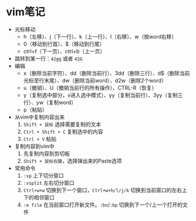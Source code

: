 # vim笔记

- 光标移动
  - h（左移）、j（下一行）、k（上一行）、l（右移）、w（按word右移）
  - 0（移动到行首）、$（移动到行尾）
  - ctrl+f（下一页）、ctrl+b（上一页）
- 跳转到某一行：`42gg` 或者 `42G`
- 编辑
  - x（删除当前字符）、dd（删除当前行）、3dd（删除三行）、d$（删除当前光标至行末尾）、dw（删除当前word）、d2w（删除2个word）
  - u（撤销）、U（撤销当前行的所有操作）、CTRL-R（恢复）
  - y（复制选中部分，v进入选中模式）、yy（复制当前行）、3yy（复制三行）、yw（复制word）
  - p（粘贴）
- 从vim中复制内容出来
  1. `Shift + 鼠标` 选择需要复制的文本
  2. `Ctrl + Shift + C` 复制选中的内容
  3. `Ctrl + V` 粘贴
- 复制内容到vim中
  1. 先复制内容到剪切板
  2. `Shift + 鼠标右键`，选择弹出来的Paste选项
- 常用命令
  1. `:sp` 上下切分窗口
  2. `:vsplit` 左右切分窗口
  3. `Ctrl+w+w` 切换到下一个窗口，`Ctrl+w+h/l/j/k` 切换到当前窗口的左右上下的相邻窗口
  4. `:e file` 在当前窗口打开新文件。`:bn`/`:bp` 切换到下一个/上一个打开的文件
